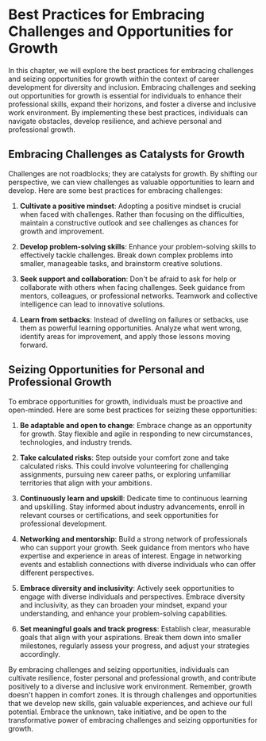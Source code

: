 # Best Practices for Embracing Challenges and Opportunities for Growth

In this chapter, we will explore the best practices for embracing challenges and seizing opportunities for growth within the context of career development for diversity and inclusion. Embracing challenges and seeking out opportunities for growth is essential for individuals to enhance their professional skills, expand their horizons, and foster a diverse and inclusive work environment. By implementing these best practices, individuals can navigate obstacles, develop resilience, and achieve personal and professional growth.

## Embracing Challenges as Catalysts for Growth

Challenges are not roadblocks; they are catalysts for growth. By shifting our perspective, we can view challenges as valuable opportunities to learn and develop. Here are some best practices for embracing challenges:

1. **Cultivate a positive mindset**: Adopting a positive mindset is crucial when faced with challenges. Rather than focusing on the difficulties, maintain a constructive outlook and see challenges as chances for growth and improvement.
    
2. **Develop problem-solving skills**: Enhance your problem-solving skills to effectively tackle challenges. Break down complex problems into smaller, manageable tasks, and brainstorm creative solutions.
    
3. **Seek support and collaboration**: Don't be afraid to ask for help or collaborate with others when facing challenges. Seek guidance from mentors, colleagues, or professional networks. Teamwork and collective intelligence can lead to innovative solutions.
    
4. **Learn from setbacks**: Instead of dwelling on failures or setbacks, use them as powerful learning opportunities. Analyze what went wrong, identify areas for improvement, and apply those lessons moving forward.
    

## Seizing Opportunities for Personal and Professional Growth

To embrace opportunities for growth, individuals must be proactive and open-minded. Here are some best practices for seizing these opportunities:

1. **Be adaptable and open to change**: Embrace change as an opportunity for growth. Stay flexible and agile in responding to new circumstances, technologies, and industry trends.
    
2. **Take calculated risks**: Step outside your comfort zone and take calculated risks. This could involve volunteering for challenging assignments, pursuing new career paths, or exploring unfamiliar territories that align with your ambitions.
    
3. **Continuously learn and upskill**: Dedicate time to continuous learning and upskilling. Stay informed about industry advancements, enroll in relevant courses or certifications, and seek opportunities for professional development.
    
4. **Networking and mentorship**: Build a strong network of professionals who can support your growth. Seek guidance from mentors who have expertise and experience in areas of interest. Engage in networking events and establish connections with diverse individuals who can offer different perspectives.
    
5. **Embrace diversity and inclusivity**: Actively seek opportunities to engage with diverse individuals and perspectives. Embrace diversity and inclusivity, as they can broaden your mindset, expand your understanding, and enhance your problem-solving capabilities.
    
6. **Set meaningful goals and track progress**: Establish clear, measurable goals that align with your aspirations. Break them down into smaller milestones, regularly assess your progress, and adjust your strategies accordingly.
    

By embracing challenges and seizing opportunities, individuals can cultivate resilience, foster personal and professional growth, and contribute positively to a diverse and inclusive work environment. Remember, growth doesn't happen in comfort zones. It is through challenges and opportunities that we develop new skills, gain valuable experiences, and achieve our full potential. Embrace the unknown, take initiative, and be open to the transformative power of embracing challenges and seizing opportunities for growth.
